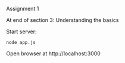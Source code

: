 Assignment 1

At end of section 3: Understanding the basics

Start server:

    node app.js

Open browser at http://localhost:3000
